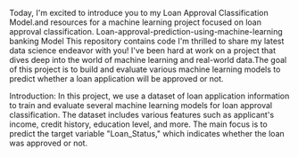  Today, I'm excited to introduce you to my Loan Approval Classification Model.and resources for a machine learning project focused on loan approval classification.                               Loan-approval-prediction-using-machine-learning
banking
Model
This repository contains code I'm thrilled to share my latest data science endeavor with you! I've been hard at work on a project that dives deep into the world of machine learning and real-world data.The goal of this project is to build and evaluate various machine learning models to predict whether a loan application will be approved or not.

Introduction: In this project, we use a dataset of loan application information to train and evaluate several machine learning models for loan approval classification. The dataset includes various features such as applicant's income, credit history, education level, and more. The main focus is to predict the target variable "Loan_Status," which indicates whether the loan was approved or not.


